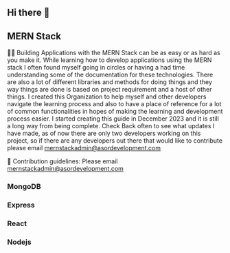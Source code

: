 ## Hi there 👋
## MERN Stack
🙋‍♀️ Building Applications with the MERN Stack can be as easy or as hard as you make it. While learning how to develop applications using the MERN stack I often found myself going in circles or having a had time understanding some of the documentation for these technologies. There are also a lot of different libraries and methods for doing things and they way things are done is based on project requirement and a host of other things. I created this Organization to help myself and other developers navigate the learning process and also to have a place of reference for a lot of common functionalities in hopes of making the learning and development process easier. I started creating this guide in December 2023 and it is still a long way from being complete. Check Back often to see what updates I have made, as of now there are only two developers working on this project, so if there are any developers out there that would like to contribute please email mernstackadmin@asordevelopment.com

🌈 Contribution guidelines: Please email mernstackadmin@asordevelopment.com

### MongoDB


### Express


### React

### Nodejs

<!--

**Here are some ideas to get you started:**


👩‍💻 Useful resources - where can the community find your docs? Is there anything else the community should know?
🍿 Fun facts - what does your team eat for breakfast?
🧙 Remember, you can do mighty things with the power of [Markdown](https://docs.github.com/github/writing-on-github/getting-started-with-writing-and-formatting-on-github/basic-writing-and-formatting-syntax)
-->

